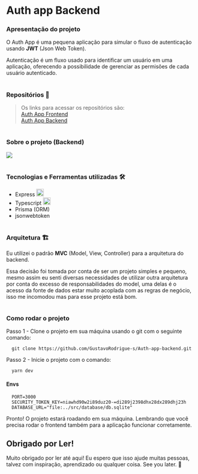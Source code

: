 <h1>Auth app Backend</h1>

<h3>Apresentação do projeto</h3>

<p>O Auth App é uma pequena aplicação para simular o fluxo de autenticação usando <strong>JWT</strong> (Json Web Token).</p>
<p>Autenticação é um fluxo usado para identificar um usuário em uma aplicação, oferecendo a possibilidade de gerenciar as permisões de cada usuário autenticado.</p>

#
<h3>Repositórios 📁</h3>

<blockquote>
  Os links para acessar os repositórios são:
  <div><a href="https://github.com/GustavoRodrigue-s/Auth-app-frontend">Auth App Frontend</a></div>
  <div><a href="https://github.com/GustavoRodrigue-s/Auth-app-backend">Auth App Backend</a></div>
</blockquote>

#

<h3>Sobre o projeto (Backend) </h3>

<div>
  <img src="http://img.shields.io/static/v1?label=Status&message=Finished&color=green&style=flat" />
</div>

#

<h3>Tecnologias e Ferramentas utilizadas 🛠️</h3>

<ul>
  <li>
    Express
    <img src="https://cdn.jsdelivr.net/gh/devicons/devicon/icons/express/express-original.svg" width="20" />
  </li>
  <li>
    Typescript
    <img src="https://cdn.jsdelivr.net/gh/devicons/devicon/icons/typescript/typescript-original.svg" width="20" /> 
   </li>
   <li>
    Prisma (ORM)
   </li>
   <li>
    jsonwebtoken
   </li>
</ul>

#

<h3>Arquitetura 🏗️</h3>

<p>
  Eu utilizei o padrão <strong>MVC</strong> (Model, View, Controller) para a arquitetura do backend. 
</p>

<p>
  Essa decisão foi tomada por conta de ser um projeto
  simples e pequeno, mesmo assim eu senti diversas necessidades de utilizar outra arquitetura por conta do excesso de responsabilidades do model, uma delas
  é o acesso da fonte de dados estar muito acoplada com as regras de negócio, isso me incomodou mas para esse projeto está bom.
</p>

#
<h3>Como rodar o projeto</h3>

<p>Passo 1 - Clone o projeto em sua máquina usando o git com o seguinte comando:</p>

```
  git clone https://github.com/GustavoRodrigue-s/Auth-app-backend.git
```

<p>Passo 2 - Inicie o projeto com o comando:</p>

```
  yarn dev
```

<h4>Envs</h4>

```
  PORT=3000
  SECURITY_TOKEN_KEY=niawhd90w2i89duz20-=di289j2398dhx28dx289dhj23h
  DATABASE_URL="file:../src/database/db.sqlite"
```

Pronto! O projeto estará roadando em sua máquina. Lembrando que você precisa rodar o frontend também para a aplicação funcionar corretamente.

<h2>Obrigado por Ler!</h2>

<p>Muito obrigado por ler até aqui! Eu espero que isso ajude muitas pessoas, talvez com inspiração, aprendizado ou qualquer coisa. See you later. 👋</p>
